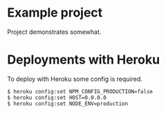 # Example project

Project demonstrates somewhat.

# Deployments with Heroku

To deploy with Heroku some config is required. 

    $ heroku config:set NPM_CONFIG_PRODUCTION=false
    $ heroku config:set HOST=0.0.0.0
    $ heroku config:set NODE_ENV=production
